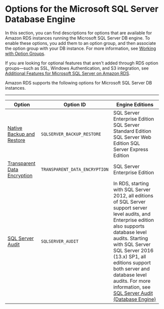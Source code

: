 # Options for the Microsoft SQL Server Database Engine<a name="Appendix.SQLServer.Options"></a>

In this section, you can find descriptions for options that are available for Amazon RDS instances running the Microsoft SQL Server DB engine\. To enable these options, you add them to an option group, and then associate the option group with your DB instance\. For more information, see [Working with Option Groups](USER_WorkingWithOptionGroups.md)\. 

If you are looking for optional features that aren't added through RDS option groups—such as SSL, Windows Authentication, and S3 integration, see [Additional Features for Microsoft SQL Server on Amazon RDS](User.SQLServer.AdditionalFeatures.md)\.

Amazon RDS supports the following options for Microsoft SQL Server DB instances\. 


****  

| Option | Option ID | Engine Editions | 
| --- | --- | --- | 
|  [Native Backup and Restore](Appendix.SQLServer.Options.BackupRestore.md)  |  `SQLSERVER_BACKUP_RESTORE`  |  SQL Server Enterprise Edition SQL Server Standard Edition SQL Server Web Edition SQL Server Express Edition  | 
|  [Transparent Data Encryption](Appendix.SQLServer.Options.TDE.md)  |  `TRANSPARENT_DATA_ENCRYPTION`  |  SQL Server Enterprise Edition  | 
| [SQL Server Audit](Appendix.SQLServer.Options.Audit.md) | `SQLSERVER_AUDIT` |  In RDS, starting with SQL Server 2012, all editions of SQL Server support server level audits, and Enterprise edition also supports database level audits\.  Starting with SQL Server SQL Server 2016 \(13\.x\) SP1, all editions support both server and database level audits\.  For more information, see [SQL Server Audit \(Database Engine\)](https://docs.microsoft.com/sql/relational-databases/security/auditing/sql-server-audit-database-engine?view=sql-server-2017)  | 
